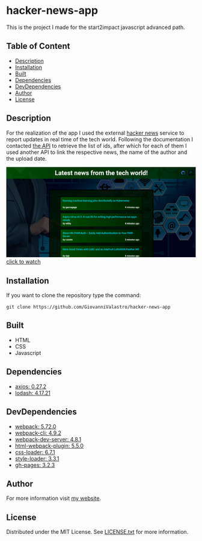 # hacker-news-app
This is the project I made for the start2impact javascript advanced path.

## Table of Content
* [Description](#Description)
* [Installation](#Installation)
* [Built](#Built)
* [Dependencies](#Dependencies)
* [DevDependencies](#DevDependencies)
* [Author](#Author)
* [License](#License)

## Description
For the realization of the app I used the external [hacker news](https://github.com/HackerNews/API) service to report updates in real time
of the tech world. Following the documentation I contacted [the API](https://hacker-news.firebaseio.com/v0/newstories.json?print=pretty)
to retrieve the list of ids, after which for each of them I used another API to link the respective news, the name of the author and the upload date.

![](src/assets/imgs/screenshot.png)
[click to watch](https://giovannivalastro.github.io/hacker-news-app/) 

## Installation
If you want to clone the repository type the command:
```
git clone https://github.com/GiovanniValastro/hacker-news-app
  ```
## Built
* HTML
* CSS
* Javascript

## Dependencies
* [axios: 0.27.2](https://www.npmjs.com/package/axios)
* [lodash: 4.17.21](https://www.npmjs.com/package/lodash)
 
## DevDependencies
* [webpack: 5.72.0](https://www.npmjs.com/package/webpack)                      
* [webpack-cli: 4.9.2](https://www.npmjs.com/package/webpack-cli)                     
* [webpack-dev-server: 4.8.1](https://www.npmjs.com/package/webpack-dev-server)
* [html-webpack-plugin: 5.5.0](https://www.npmjs.com/package/html-webpack-plugin)
* [css-loader: 6.7.1](https://www.npmjs.com/package/css-loader)
* [style-loader: 3.3.1](https://www.npmjs.com/package/style-loader)
* [gh-pages: 3.2.3](https://www.npmjs.com/package/gh-pages)

## Author
For more information visit [my website](https://giovannivalastro.github.io/).

## License
Distributed under the MIT License. See [LICENSE.txt](https://github.com/GiovanniValastro/hacker-news-app/blob/master/LICENSE) for more information.
